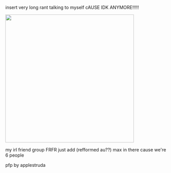 insert very long rant talking to myself cAUSE IDK ANYMORE!!!!!

<img src="https://github.com/user-attachments/assets/3019f9c6-0c90-4b2d-b543-f8fe9da35263" width="400">
<p> my irl friend group FRFR just add (refformed au??) max in there cause we're 6 people 

<p> pfp by applestruda 
